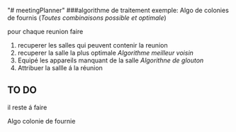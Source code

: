 "# meetingPlanner" 
###algorithme de traitement exemple: Algo de colonies de fournis (*Toutes combinaisons possible et optimale*)

pour chaque reunion faire  
1. recuperer les salles qui peuvent contenir la reunion  
2. recuperer la salle la plus optimale *Algorithme meilleur voisin*
2. Equipé les appareils manquant de la salle *Algorithne de glouton*   
3. Attribuer la sallle á la réunion

## TO DO

il reste á faire       

Algo colonie de fournie
 
